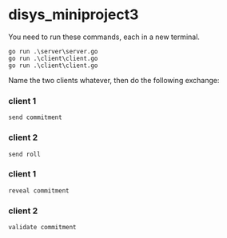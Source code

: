 # disys_miniproject3

You need to run these commands, each in a new terminal.

```
go run .\server\server.go
go run .\client\client.go
go run .\client\client.go
```

Name the two clients whatever, then do the following exchange:

### client 1

```
send commitment
```

### client 2

```
send roll
```

### client 1

```
reveal commitment
```

### client 2

```
validate commitment
```
